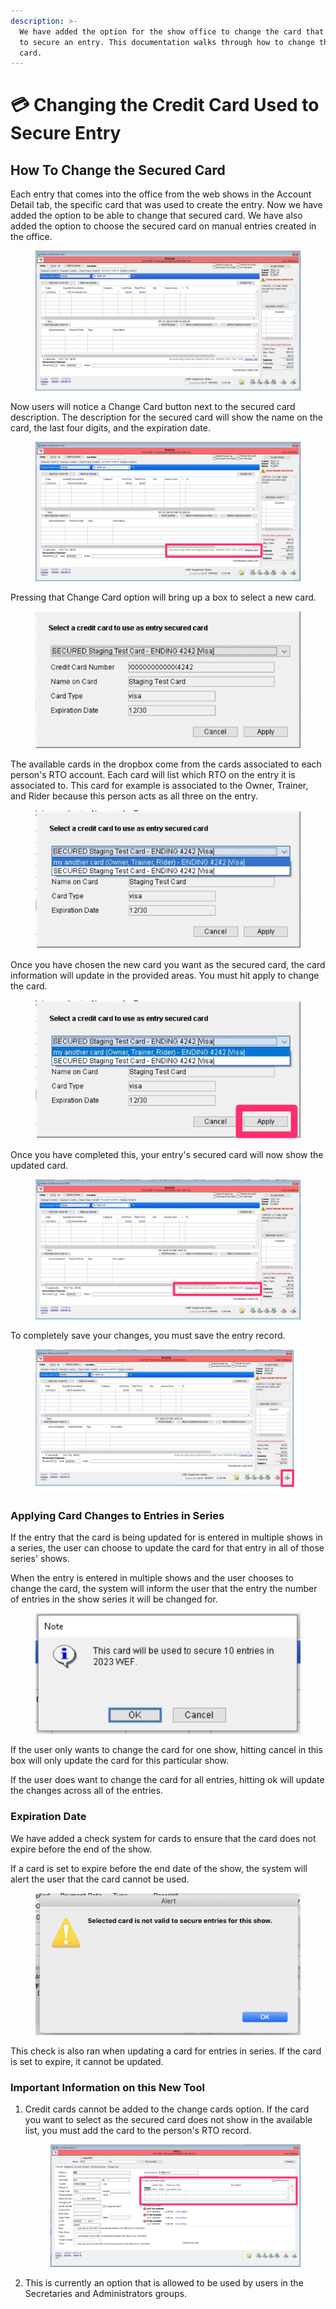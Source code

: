 ```yaml
---
description: >-
  We have added the option for the show office to change the card that was used
  to secure an entry. This documentation walks through how to change that credit
  card.
---
```


# 💳 Changing the Credit Card Used to Secure Entry



## How To Change the Secured Card

Each entry that comes into the office from the web shows in the Account Detail tab, the specific card that was used to create the entry. Now we have added the option to be able to change that secured card. We have also added the option to choose the secured card on manual entries created in the office.&#x20;

<figure><img src="../.gitbook/assets/image (18).png" alt=""><figcaption></figcaption></figure>

Now users will notice a Change Card button next to the secured card description. The description for the secured card will show the name on the card, the last four digits, and the expiration date.&#x20;

<figure><img src="../.gitbook/assets/Pasted_Image_1_13_24__3_31_PM (1).png" alt=""><figcaption></figcaption></figure>

Pressing that Change Card option will bring up a box to select a new card.&#x20;

<figure><img src="../.gitbook/assets/Pasted Graphic 5.png" alt=""><figcaption></figcaption></figure>

The available cards in the dropbox come from the cards associated to each person's RTO account. Each card will list which RTO on the entry it is associated to. This card for example is associated to the Owner, Trainer, and Rider because this person acts as all three on the entry.&#x20;

<figure><img src="../.gitbook/assets/Pasted Graphic 7.png" alt=""><figcaption></figcaption></figure>

Once you have chosen the new card you want as the secured card, the card information will update in the provided areas. You must hit apply to change the card.&#x20;

<figure><img src="../.gitbook/assets/Pasted_Graphic_7.png" alt=""><figcaption></figcaption></figure>

Once you have completed this, your entry's secured card will now show the updated card.

<figure><img src="../.gitbook/assets/Pasted_Graphic_8.png" alt=""><figcaption></figcaption></figure>

To completely save your changes, you must save the entry record.

<figure><img src="../.gitbook/assets/Pasted_Graphic_8 (1).png" alt=""><figcaption></figcaption></figure>



### Applying Card Changes to Entries in Series

If the entry that the card is being updated for is entered in multiple shows in a series, the user can choose to update the card for that entry in all of those series' shows.&#x20;

When the entry is entered in multiple shows and the user chooses to change the card, the system will inform the user that the entry the number of entries in the show series it will be changed for.&#x20;

<figure><img src="../.gitbook/assets/image (72).png" alt=""><figcaption></figcaption></figure>

If the user only wants to change the card for one show, hitting cancel in this box will only update the card for this particular show.

If the user does want to change the card for all entries, hitting ok will update the changes across all of the entries.&#x20;



### Expiration Date

We have added a check system for cards to ensure that the card does not expire before the end of the show.&#x20;

If a card is set to expire before the end date of the show, the system will alert the user that the card cannot be used.&#x20;

<figure><img src="../.gitbook/assets/image (17).png" alt=""><figcaption></figcaption></figure>

This check is also ran when updating a card for entries in series. If the card is set to expire, it cannot be updated.&#x20;

### Important Information on this New Tool

1.  Credit cards cannot be added to the change cards option. If the card you want to select as the secured card does not show in the available list, you must add the card to the person's RTO record.&#x20;

    <figure><img src="../.gitbook/assets/Pasted_Graphic_10.png" alt=""><figcaption></figcaption></figure>


2. This is currently an option that is allowed to be used by users in the Secretaries and Administrators groups.&#x20;
